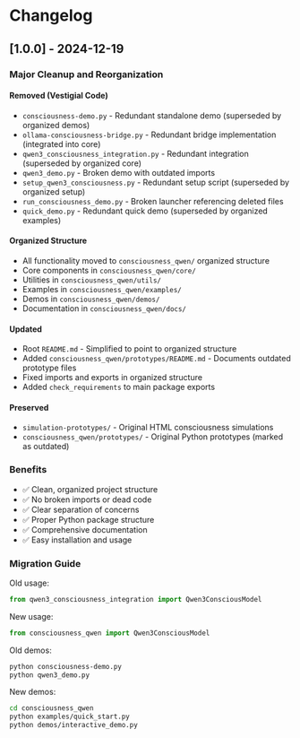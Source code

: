 # Changelog

## [1.0.0] - 2024-12-19

### Major Cleanup and Reorganization

#### Removed (Vestigial Code)
- `consciousness-demo.py` - Redundant standalone demo (superseded by organized demos)
- `ollama-consciousness-bridge.py` - Redundant bridge implementation (integrated into core)
- `qwen3_consciousness_integration.py` - Redundant integration (superseded by organized core)
- `qwen3_demo.py` - Broken demo with outdated imports
- `setup_qwen3_consciousness.py` - Redundant setup script (superseded by organized setup)
- `run_consciousness_demo.py` - Broken launcher referencing deleted files
- `quick_demo.py` - Redundant quick demo (superseded by organized examples)

#### Organized Structure
- All functionality moved to `consciousness_qwen/` organized structure
- Core components in `consciousness_qwen/core/`
- Utilities in `consciousness_qwen/utils/`
- Examples in `consciousness_qwen/examples/`
- Demos in `consciousness_qwen/demos/`
- Documentation in `consciousness_qwen/docs/`

#### Updated
- Root `README.md` - Simplified to point to organized structure
- Added `consciousness_qwen/prototypes/README.md` - Documents outdated prototype files
- Fixed imports and exports in organized structure
- Added `check_requirements` to main package exports

#### Preserved
- `simulation-prototypes/` - Original HTML consciousness simulations
- `consciousness_qwen/prototypes/` - Original Python prototypes (marked as outdated)

### Benefits
- ✅ Clean, organized project structure
- ✅ No broken imports or dead code
- ✅ Clear separation of concerns
- ✅ Proper Python package structure
- ✅ Comprehensive documentation
- ✅ Easy installation and usage

### Migration Guide
Old usage:
```python
from qwen3_consciousness_integration import Qwen3ConsciousModel
```

New usage:
```python
from consciousness_qwen import Qwen3ConsciousModel
```

Old demos:
```bash
python consciousness-demo.py
python qwen3_demo.py
```

New demos:
```bash
cd consciousness_qwen
python examples/quick_start.py
python demos/interactive_demo.py
``` 